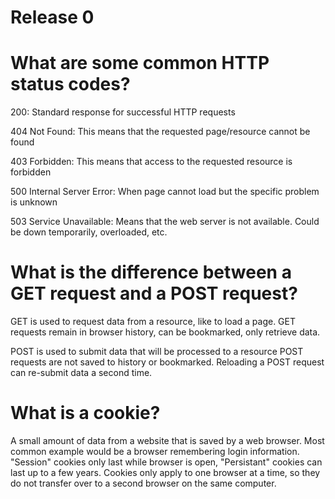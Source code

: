 # Release 0

# What are some common HTTP status codes?
200: Standard response for successful HTTP requests

404 Not Found: This means that the requested page/resource cannot be found

403 Forbidden: This means that access to the requested resource is forbidden

500 Internal Server Error: When page cannot load but the specific problem is unknown

503 Service Unavailable: Means that the web server is not available. Could be down temporarily, overloaded, etc.

# What is the difference between a GET request and a POST request?
GET is used to request data from a resource, like to load a page.
GET requests remain in browser history, can be bookmarked, only retrieve data.

POST is used to submit data that will be processed to a resource
POST requests are not saved to history or bookmarked. Reloading a POST request can re-submit data a second time.


# What is a cookie?
A small amount of data from a website that is saved by a web browser. Most common example would be a browser remembering login information. "Session" cookies only last while browser is open, "Persistant" cookies can last up to a few years. Cookies only apply to one browser at a time, so they do not transfer over to a second browser on the same computer.